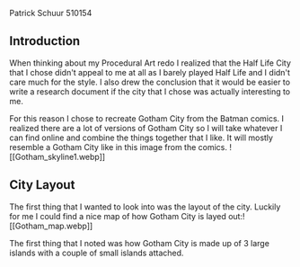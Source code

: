 Patrick Schuur 510154
## Introduction
When thinking about my Procedural Art redo I realized that the Half Life City that I chose didn't appeal to me at all as I barely played Half Life and I didn't care much for the style. I also drew the conclusion that it would be easier to write a research document if the city that I chose was actually interesting to me.

For this reason I chose to recreate Gotham City from the Batman comics. I realized there are a lot of versions of Gotham City so I will take whatever I can find online and combine the things together that I like. It will mostly resemble a Gotham City like in this image from the comics.
![[Gotham_skyline1.webp]]


## City Layout 
The first thing that I wanted to look into was the layout of the city. Luckily for me I could find a nice map of how Gotham City is layed out:![[Gotham_map.webp]]

The first thing that I noted was how Gotham City is made up of 3 large islands with a couple of small islands attached. 